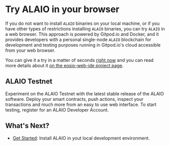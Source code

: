 # Try ALAIO in your browser

If you do not want to install `ALAIO` binaries on your local machine, or if you have other types of restrictions installing `ALAIO` binaries, you can try `ALAIO` in a web browser. This approach is powered by Gitpod.io and Docker, and it provides developers with a personal single-node `ALAIO` blockchain for development and testing purposes running in Gitpod.io's cloud accessible from your web browser.

You can give it a try in a matter of seconds [right now](https://gitpod.io/#https://github.com/EOSIO/eosio-web-ide) and you can read more details about it [on the eosio-web-ide project page](https://github.com/EOSIO/eosio-web-ide).

## ALAIO Testnet

Experiment on the ALAIO Testnet with the latest stable release of the ALAIO software. Deploy your smart contracts, push actions, inspect your transactions and much more from an easy to use web interface. To start testing, register for an ALAIO Developer Account.

## What's Next?

* [Get Started](somelink.com): Install ALAIO in yout local development environment.